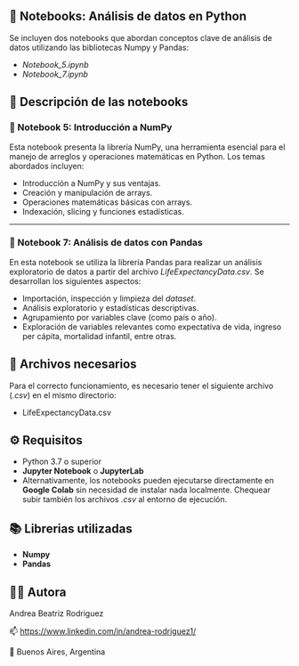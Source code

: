 ## 🧪 Notebooks: Análisis de datos en Python
Se incluyen dos notebooks que abordan conceptos clave de análisis de datos utilizando las bibliotecas Numpy y Pandas:

- *Notebook_5.ipynb*
- *Notebook_7.ipynb*

## 📘 Descripción de las notebooks

### 🔹 Notebook 5: Introducción a NumPy

Esta notebook presenta la librería NumPy, una herramienta esencial para el manejo de arreglos y operaciones matemáticas en Python. Los temas abordados incluyen:

- Introducción a NumPy y sus ventajas.
- Creación y manipulación de arrays.
- Operaciones matemáticas básicas con arrays.
- Indexación, slicing y funciones estadísticas.

---

### 🔹 Notebook 7: Análisis de datos con Pandas

En esta notebook se utiliza la librería Pandas para realizar un análisis exploratorio de datos a partir del archivo *LifeExpectancyData.csv*. Se desarrollan los siguientes aspectos:

- Importación, inspección y limpieza del *dataset*.
- Análisis exploratorio y estadísticas descriptivas.
- Agrupamiento por variables clave (como país o año).
- Exploración de variables relevantes como expectativa de vida, ingreso per cápita, mortalidad infantil, entre otras.

##  📁 Archivos necesarios
Para el correcto funcionamiento, es necesario tener el siguiente archivo (*.csv*) en el mismo directorio:
- LifeExpectancyData.csv
## ⚙️ Requisitos
- Python 3.7 o superior
- **Jupyter Notebook** o **JupyterLab**
- Alternativamente, los notebooks pueden ejecutarse directamente en **Google Colab** sin necesidad de instalar nada localmente. Chequear subir también los archivos *.csv* al entorno de ejecución.
## 📚 Librerias utilizadas
  - **Numpy**
  - **Pandas**
## 👩‍💻 Autora
Andrea Beatriz Rodriguez

📫 https://www.linkedin.com/in/andrea-rodriguez1/

📍 Buenos Aires, Argentina
